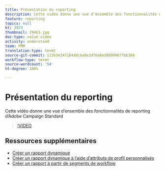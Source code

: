 ```yaml
---
title: Présentation du reporting
description: Cette vidéo donne une vue d’ensemble des fonctionnalités de reporting d’Adobe Campaign Standard
feature: reporting
topics: null
kt: 3974
thumbnail: 29461.jpg
doc-type: value video
activity: understand
team: PMM
translation-type: tm+mt
source-git-commit: 11263e247184ddc6a8e3df6a8ed0899907fbb366
workflow-type: tm+mt
source-wordcount: '54'
ht-degree: 100%

---
```



# Présentation du reporting

Cette vidéo donne une vue d’ensemble des fonctionnalités de reporting d’Adobe Campaign Standard

>[!VIDEO](https://video.tv.adobe.com/v/29461?quality=12)

## Ressources supplémentaires

* [Créer un rapport dynamique](/help/reporting/creating-a-dynamic-report.md)
* [Créer un rapport dynamique à l’aide d’attributs de profil personnalisés](/help/reporting/custom-profile-attributes-dynamic-reports.md)
* [Créer un rapport à partir de segments de workflow](/help/reporting/report-on-workflow-segments.md)
